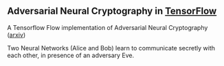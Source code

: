 ## Adversarial Neural Cryptography in [TensorFlow](https://github.com/tensorflow/tensorflow)

A Tensorflow Flow implementation of Adversarial Neural Cryptography ([arxiv](https://arxiv.org/pdf/1610.06918v1.pdf))

Two Neural Networks (Alice and Bob) learn to communicate secretly with each other, in presence of an adversary Eve.
